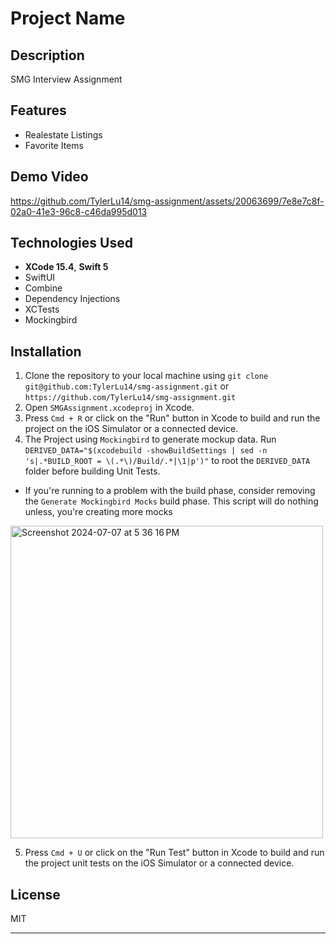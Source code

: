 # Project Name

## Description
SMG Interview Assignment

## Features
- Realestate Listings
- Favorite Items

## Demo Video
https://github.com/TylerLu14/smg-assignment/assets/20063699/7e8e7c8f-02a0-41e3-96c8-c46da995d013

## Technologies Used
- **XCode 15.4**, **Swift 5**
- SwiftUI
- Combine
- Dependency Injections
- XCTests
- Mockingbird

## Installation
1. Clone the repository to your local machine using `git clone git@github.com:TylerLu14/smg-assignment.git` or `https://github.com/TylerLu14/smg-assignment.git`
2. Open `SMGAssignment.xcodeproj` in Xcode.
3. Press `Cmd + R` or click on the "Run" button in Xcode to build and run the project on the iOS Simulator or a connected device.
4. The Project using `Mockingbird` to generate mockup data. Run `DERIVED_DATA="$(xcodebuild -showBuildSettings | sed -n 's|.*BUILD_ROOT = \(.*\)/Build/.*|\1|p')"` to root the `DERIVED_DATA` folder before building Unit Tests.
* If you're running to a problem with the build phase, consider removing the `Generate Mockingbird Mocks` build phase. This script will do nothing unless, you're creating more mocks
<img width="500" alt="Screenshot 2024-07-07 at 5 36 16 PM" src="https://github.com/TylerLu14/smg-assignment/assets/20063699/212762dd-b0d9-426d-aba5-efc36e966463">

5. Press `Cmd + U` or click on the "Run Test" button in Xcode to build and run the project unit tests on the iOS Simulator or a connected device.

## License
MIT

---
